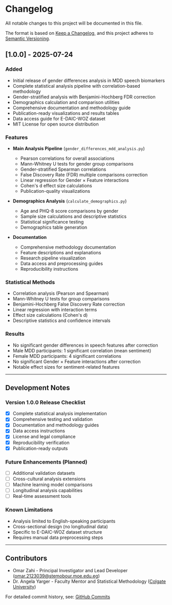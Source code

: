 # Changelog

All notable changes to this project will be documented in this file.

The format is based on [Keep a Changelog](https://keepachangelog.com/en/1.0.0/),
and this project adheres to [Semantic Versioning](https://semver.org/spec/v2.0.0.html).

## [1.0.0] - 2025-07-24

### Added
- Initial release of gender differences analysis in MDD speech biomarkers
- Complete statistical analysis pipeline with correlation-based methodology
- Gender-stratified analysis with Benjamini-Hochberg FDR correction
- Demographics calculation and comparison utilities
- Comprehensive documentation and methodology guide
- Publication-ready visualizations and results tables
- Data access guide for E-DAIC-WOZ dataset
- MIT License for open source distribution

### Features
- **Main Analysis Pipeline** (`gender_differences_mdd_analysis.py`)
  - Pearson correlations for overall associations
  - Mann-Whitney U tests for gender group comparisons
  - Gender-stratified Spearman correlations
  - False Discovery Rate (FDR) multiple comparisons correction
  - Linear regression for Gender × Feature interactions
  - Cohen's d effect size calculations
  - Publication-quality visualizations

- **Demographics Analysis** (`calculate_demographics.py`)
  - Age and PHQ-8 score comparisons by gender
  - Sample size calculations and descriptive statistics
  - Statistical significance testing
  - Demographics table generation

- **Documentation**
  - Comprehensive methodology documentation
  - Feature descriptions and explanations
  - Research pipeline visualization
  - Data access and preprocessing guides
  - Reproducibility instructions

### Statistical Methods
- Correlation analysis (Pearson and Spearman)
- Mann-Whitney U tests for group comparisons
- Benjamini-Hochberg False Discovery Rate correction
- Linear regression with interaction terms
- Effect size calculations (Cohen's d)
- Descriptive statistics and confidence intervals

### Results
- No significant gender differences in speech features after correction
- Male MDD participants: 1 significant correlation (mean sentiment)
- Female MDD participants: 4 significant correlations
- No significant Gender × Feature interactions after correction
- Notable effect sizes for sentiment-related features

---

## Development Notes

### Version 1.0.0 Release Checklist
- [x] Complete statistical analysis implementation
- [x] Comprehensive testing and validation
- [x] Documentation and methodology guides
- [x] Data access instructions
- [x] License and legal compliance
- [x] Reproducibility verification
- [x] Publication-ready outputs

### Future Enhancements (Planned)
- [ ] Additional validation datasets
- [ ] Cross-cultural analysis extensions
- [ ] Machine learning model comparisons
- [ ] Longitudinal analysis capabilities
- [ ] Real-time assessment tools

### Known Limitations
- Analysis limited to English-speaking participants
- Cross-sectional design (no longitudinal data)
- Specific to E-DAIC-WOZ dataset structure
- Requires manual data preprocessing steps

---

## Contributors
- Omar Zahi - Principal Investigator and Lead Developer ([omar.2123039@stemobour.moe.edu.eg](mailto:omar.2123039@stemobour.moe.edu.eg))
- Dr. Angela Yarger - Faculty Mentor and Statistical Methodology ([Colgate University](https://www.colgate.edu/about/directory/aay))

For detailed commit history, see: [GitHub Commits](https://github.com/OmarZahi/mdd-gender-speech-analysis/commits/main)
